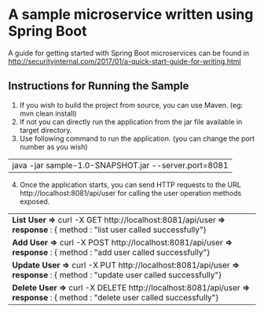 <h1>A sample microservice written using Spring Boot</h1>

A guide for getting started with Spring Boot microservices can be found in http://securityinternal.com/2017/01/a-quick-start-guide-for-writing.html

<h2>Instructions for Running the Sample</h2>

1. If you wish to build the project from source, you can use Maven. (eg: mvn clean install)
2. If not you can directly run the application from the jar file available in target directory.
3. Use following command to run the application. (you can change the port number as you wish)

<table aligh="center"><tr><td>java -jar sample-1.0-SNAPSHOT.jar --server.port=8081</td></tr></table>

4. Once the application starts, you can send HTTP requests to the URL http://localhost:8081/api/user for calling the user operation methods exposed.

<table aligh="center">
<tr><td>
<b>List User =></b>
curl -X GET http://localhost:8081/api/user
<b>=> response</b> : { method : "list user called successfully"}
</td></tr>
<tr><td>
<b>Add User =></b>
curl -X POST http://localhost:8081/api/user
<b>=> response</b> : 
{ method : "add user called successfully"}
</td></tr>
<tr><td>
<b>Update User =></b>
curl -X PUT http://localhost:8081/api/user
<b>=> response</b> : { method : "update user called successfully"}
</td></tr>
<tr><td>
<b>Delete User =></b>
curl -X DELETE http://localhost:8081/api/user
<b>=> response</b> : { method : "delete user called successfully"}
</td></tr></table>

